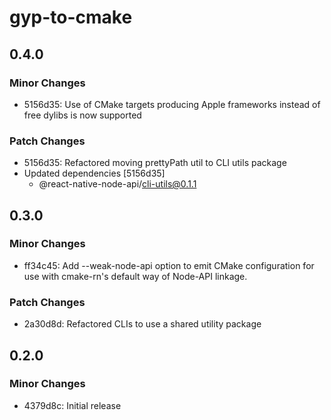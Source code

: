 # gyp-to-cmake

## 0.4.0

### Minor Changes

- 5156d35: Use of CMake targets producing Apple frameworks instead of free dylibs is now supported

### Patch Changes

- 5156d35: Refactored moving prettyPath util to CLI utils package
- Updated dependencies [5156d35]
  - @react-native-node-api/cli-utils@0.1.1

## 0.3.0

### Minor Changes

- ff34c45: Add --weak-node-api option to emit CMake configuration for use with cmake-rn's default way of Node-API linkage.

### Patch Changes

- 2a30d8d: Refactored CLIs to use a shared utility package

## 0.2.0

### Minor Changes

- 4379d8c: Initial release
